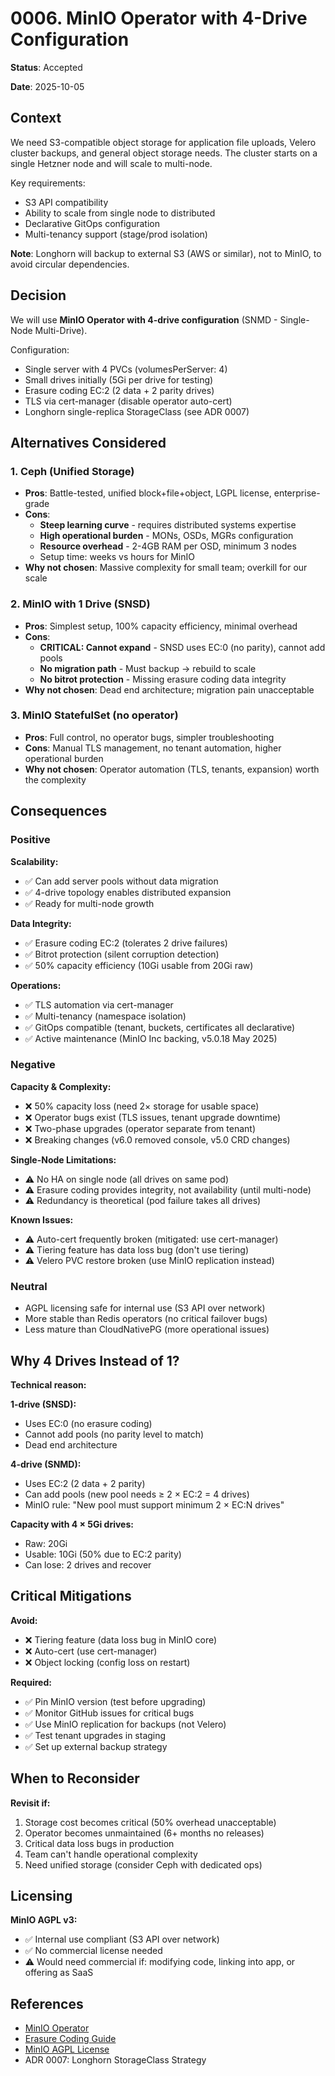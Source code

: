# 0006. MinIO Operator with 4-Drive Configuration

**Status**: Accepted

**Date**: 2025-10-05

## Context

We need S3-compatible object storage for application file uploads, Velero cluster backups, and general object storage needs. The cluster starts on a single Hetzner node and will scale to multi-node.

Key requirements:
- S3 API compatibility
- Ability to scale from single node to distributed
- Declarative GitOps configuration
- Multi-tenancy support (stage/prod isolation)

**Note**: Longhorn will backup to external S3 (AWS or similar), not to MinIO, to avoid circular dependencies.

## Decision

We will use **MinIO Operator with 4-drive configuration** (SNMD - Single-Node Multi-Drive).

Configuration:
- Single server with 4 PVCs (volumesPerServer: 4)
- Small drives initially (5Gi per drive for testing)
- Erasure coding EC:2 (2 data + 2 parity drives)
- TLS via cert-manager (disable operator auto-cert)
- Longhorn single-replica StorageClass (see ADR 0007)

## Alternatives Considered

### 1. Ceph (Unified Storage)
- **Pros**: Battle-tested, unified block+file+object, LGPL license, enterprise-grade
- **Cons**:
  - **Steep learning curve** - requires distributed systems expertise
  - **High operational burden** - MONs, OSDs, MGRs configuration
  - **Resource overhead** - 2-4GB RAM per OSD, minimum 3 nodes
  - Setup time: weeks vs hours for MinIO
- **Why not chosen**: Massive complexity for small team; overkill for our scale

### 2. MinIO with 1 Drive (SNSD)
- **Pros**: Simplest setup, 100% capacity efficiency, minimal overhead
- **Cons**:
  - **CRITICAL: Cannot expand** - SNSD uses EC:0 (no parity), cannot add pools
  - **No migration path** - Must backup → rebuild to scale
  - **No bitrot protection** - Missing erasure coding data integrity
- **Why not chosen**: Dead end architecture; migration pain unacceptable

### 3. MinIO StatefulSet (no operator)
- **Pros**: Full control, no operator bugs, simpler troubleshooting
- **Cons**: Manual TLS management, no tenant automation, higher operational burden
- **Why not chosen**: Operator automation (TLS, tenants, expansion) worth the complexity

## Consequences

### Positive

**Scalability:**
- ✅ Can add server pools without data migration
- ✅ 4-drive topology enables distributed expansion
- ✅ Ready for multi-node growth

**Data Integrity:**
- ✅ Erasure coding EC:2 (tolerates 2 drive failures)
- ✅ Bitrot protection (silent corruption detection)
- ✅ 50% capacity efficiency (10Gi usable from 20Gi raw)

**Operations:**
- ✅ TLS automation via cert-manager
- ✅ Multi-tenancy (namespace isolation)
- ✅ GitOps compatible (tenant, buckets, certificates all declarative)
- ✅ Active maintenance (MinIO Inc backing, v5.0.18 May 2025)

### Negative

**Capacity & Complexity:**
- ❌ 50% capacity loss (need 2× storage for usable space)
- ❌ Operator bugs exist (TLS issues, tenant upgrade downtime)
- ❌ Two-phase upgrades (operator separate from tenant)
- ❌ Breaking changes (v6.0 removed console, v5.0 CRD changes)

**Single-Node Limitations:**
- ⚠️ No HA on single node (all drives on same pod)
- ⚠️ Erasure coding provides integrity, not availability (until multi-node)
- ⚠️ Redundancy is theoretical (pod failure takes all drives)

**Known Issues:**
- ⚠️ Auto-cert frequently broken (mitigated: use cert-manager)
- ⚠️ Tiering feature has data loss bug (don't use tiering)
- ⚠️ Velero PVC restore broken (use MinIO replication instead)

### Neutral
- AGPL licensing safe for internal use (S3 API over network)
- More stable than Redis operators (no critical failover bugs)
- Less mature than CloudNativePG (more operational issues)

## Why 4 Drives Instead of 1?

**Technical reason:**

**1-drive (SNSD):**
- Uses EC:0 (no erasure coding)
- Cannot add pools (no parity level to match)
- Dead end architecture

**4-drive (SNMD):**
- Uses EC:2 (2 data + 2 parity)
- Can add pools (new pool needs ≥ 2 × EC:2 = 4 drives)
- MinIO rule: "New pool must support minimum 2 × EC:N drives"

**Capacity with 4 × 5Gi drives:**
- Raw: 20Gi
- Usable: 10Gi (50% due to EC:2 parity)
- Can lose: 2 drives and recover

## Critical Mitigations

**Avoid:**
- ❌ Tiering feature (data loss bug in MinIO core)
- ❌ Auto-cert (use cert-manager)
- ❌ Object locking (config loss on restart)

**Required:**
- ✅ Pin MinIO version (test before upgrading)
- ✅ Monitor GitHub issues for critical bugs
- ✅ Use MinIO replication for backups (not Velero)
- ✅ Test tenant upgrades in staging
- ✅ Set up external backup strategy

## When to Reconsider

**Revisit if:**
1. Storage cost becomes critical (50% overhead unacceptable)
2. Operator becomes unmaintained (6+ months no releases)
3. Critical data loss bugs in production
4. Team can't handle operational complexity
5. Need unified storage (consider Ceph with dedicated ops)

## Licensing

**MinIO AGPL v3:**
- ✅ Internal use compliant (S3 API over network)
- ✅ No commercial license needed
- ⚠️ Would need commercial if: modifying code, linking into app, or offering as SaaS

## References

- [MinIO Operator](https://github.com/minio/operator)
- [Erasure Coding Guide](https://min.io/docs/minio/linux/operations/concepts/erasure-coding.html)
- [MinIO AGPL License](https://blog.min.io/from-open-source-to-free-and-open-source-minio-is-now-fully-licensed-under-gnu-agplv3/)
- ADR 0007: Longhorn StorageClass Strategy
